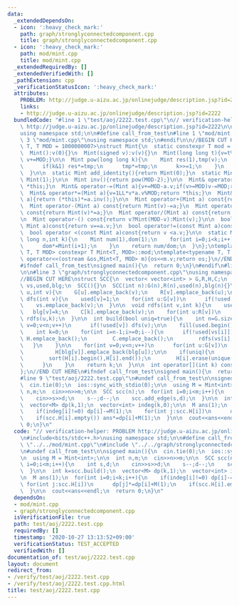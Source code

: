 ```yaml
---
data:
  _extendedDependsOn:
  - icon: ':heavy_check_mark:'
    path: graph/stronglyconnectedcomponent.cpp
    title: graph/stronglyconnectedcomponent.cpp
  - icon: ':heavy_check_mark:'
    path: mod/mint.cpp
    title: mod/mint.cpp
  _extendedRequiredBy: []
  _extendedVerifiedWith: []
  _pathExtension: cpp
  _verificationStatusIcon: ':heavy_check_mark:'
  attributes:
    PROBLEM: http://judge.u-aizu.ac.jp/onlinejudge/description.jsp?id=2222
    links:
    - http://judge.u-aizu.ac.jp/onlinejudge/description.jsp?id=2222
  bundledCode: "#line 1 \"test/aoj/2222.test.cpp\"\n// verification-helper: PROBLEM\
    \ http://judge.u-aizu.ac.jp/onlinejudge/description.jsp?id=2222\n\n#include<bits/stdc++.h>\n\
    using namespace std;\n\n#define call_from_test\n#line 1 \"mod/mint.cpp\"\n\n#line\
    \ 3 \"mod/mint.cpp\"\nusing namespace std;\n#endif\n\n//BEGIN CUT HERE\ntemplate<typename\
    \ T, T MOD = 1000000007>\nstruct Mint{\n  static constexpr T mod = MOD;\n  T v;\n\
    \  Mint():v(0){}\n  Mint(signed v):v(v){}\n  Mint(long long t){v=t%MOD;if(v<0)\
    \ v+=MOD;}\n\n  Mint pow(long long k){\n    Mint res(1),tmp(v);\n    while(k){\n\
    \      if(k&1) res*=tmp;\n      tmp*=tmp;\n      k>>=1;\n    }\n    return res;\n\
    \  }\n\n  static Mint add_identity(){return Mint(0);}\n  static Mint mul_identity(){return\
    \ Mint(1);}\n\n  Mint inv(){return pow(MOD-2);}\n\n  Mint& operator+=(Mint a){v+=a.v;if(v>=MOD)v-=MOD;return\
    \ *this;}\n  Mint& operator-=(Mint a){v+=MOD-a.v;if(v>=MOD)v-=MOD;return *this;}\n\
    \  Mint& operator*=(Mint a){v=1LL*v*a.v%MOD;return *this;}\n  Mint& operator/=(Mint\
    \ a){return (*this)*=a.inv();}\n\n  Mint operator+(Mint a) const{return Mint(v)+=a;}\n\
    \  Mint operator-(Mint a) const{return Mint(v)-=a;}\n  Mint operator*(Mint a)\
    \ const{return Mint(v)*=a;}\n  Mint operator/(Mint a) const{return Mint(v)/=a;}\n\
    \n  Mint operator-() const{return v?Mint(MOD-v):Mint(v);}\n\n  bool operator==(const\
    \ Mint a)const{return v==a.v;}\n  bool operator!=(const Mint a)const{return v!=a.v;}\n\
    \  bool operator <(const Mint a)const{return v <a.v;}\n\n  static Mint comb(long\
    \ long n,int k){\n    Mint num(1),dom(1);\n    for(int i=0;i<k;i++){\n      num*=Mint(n-i);\n\
    \      dom*=Mint(i+1);\n    }\n    return num/dom;\n  }\n};\ntemplate<typename\
    \ T, T MOD> constexpr T Mint<T, MOD>::mod;\ntemplate<typename T, T MOD>\nostream&\
    \ operator<<(ostream &os,Mint<T, MOD> m){os<<m.v;return os;}\n//END CUT HERE\n\
    #ifndef call_from_test\nsigned main(){\n  return 0;\n}\n#endif\n#line 1 \"graph/stronglyconnectedcomponent.cpp\"\
    \n\n#line 3 \"graph/stronglyconnectedcomponent.cpp\"\nusing namespace std;\n#endif\n\
    //BEGIN CUT HERE\nstruct SCC{\n  vector< vector<int> > G,R,H,C;\n  vector<int>\
    \ vs,used,blg;\n  SCC(){}\n  SCC(int n):G(n),R(n),used(n),blg(n){}\n\n  void add_edge(int\
    \ u,int v){\n    G[u].emplace_back(v);\n    R[v].emplace_back(u);\n  }\n\n  void\
    \ dfs(int v){\n    used[v]=1;\n    for(int u:G[v])\n      if(!used[u]) dfs(u);\n\
    \    vs.emplace_back(v);\n  }\n\n  void rdfs(int v,int k){\n    used[v]=1;\n \
    \   blg[v]=k;\n    C[k].emplace_back(v);\n    for(int u:R[v])\n      if(!used[u])\
    \ rdfs(u,k);\n  }\n\n  int build(bool uniq=true){\n    int n=G.size();\n    for(int\
    \ v=0;v<n;v++)\n      if(!used[v]) dfs(v);\n\n    fill(used.begin(),used.end(),0);\n\
    \    int k=0;\n    for(int i=n-1;i>=0;i--){\n      if(!used[vs[i]]){\n       \
    \ H.emplace_back();\n        C.emplace_back();\n        rdfs(vs[i],k++);\n   \
    \   }\n    }\n\n    for(int v=0;v<n;v++)\n      for(int u:G[v])\n        if(blg[v]!=blg[u])\n\
    \          H[blg[v]].emplace_back(blg[u]);\n\n    if(uniq){\n      for(int i=0;i<k;i++){\n\
    \        sort(H[i].begin(),H[i].end());\n        H[i].erase(unique(H[i].begin(),H[i].end()),H[i].end());\n\
    \      }\n    }\n    return k;\n  }\n\n  int operator[](int k) const{return blg[k];}\n\
    };\n//END CUT HERE\n#ifndef call_from_test\nsigned main(){\n  return 0;\n}\n#endif\n\
    #line 9 \"test/aoj/2222.test.cpp\"\n#undef call_from_test\n\nsigned main(){\n\
    \  cin.tie(0);\n  ios::sync_with_stdio(0);\n\n  using M = Mint<int>;\n\n  int\
    \ n,m;\n  cin>>n>>m;\n\n  SCC scc(n);\n  for(int i=0;i<m;i++){\n    int s,d;\n\
    \    cin>>s>>d;\n    s--;d--;\n    scc.add_edge(s,d);\n  }\n\n  int k=scc.build();\n\
    \  vector<M> dp(k,1);\n  vector<int> indeg(k,0);\n\n  M ans(1);\n  for(int i=0;i<k;i++){\n\
    \    if(indeg[i]!=0) dp[i]-=M(1);\n    for(int j:scc.H[i])\n      dp[j]*=dp[i]+M(1);\n\
    \    if(scc.H[i].empty()) ans*=dp[i]+M(1);\n  }\n\n  cout<<ans<<endl;\n  return\
    \ 0;\n}\n"
  code: "// verification-helper: PROBLEM http://judge.u-aizu.ac.jp/onlinejudge/description.jsp?id=2222\n\
    \n#include<bits/stdc++.h>\nusing namespace std;\n\n#define call_from_test\n#include\
    \ \"../../mod/mint.cpp\"\n#include \"../../graph/stronglyconnectedcomponent.cpp\"\
    \n#undef call_from_test\n\nsigned main(){\n  cin.tie(0);\n  ios::sync_with_stdio(0);\n\
    \n  using M = Mint<int>;\n\n  int n,m;\n  cin>>n>>m;\n\n  SCC scc(n);\n  for(int\
    \ i=0;i<m;i++){\n    int s,d;\n    cin>>s>>d;\n    s--;d--;\n    scc.add_edge(s,d);\n\
    \  }\n\n  int k=scc.build();\n  vector<M> dp(k,1);\n  vector<int> indeg(k,0);\n\
    \n  M ans(1);\n  for(int i=0;i<k;i++){\n    if(indeg[i]!=0) dp[i]-=M(1);\n   \
    \ for(int j:scc.H[i])\n      dp[j]*=dp[i]+M(1);\n    if(scc.H[i].empty()) ans*=dp[i]+M(1);\n\
    \  }\n\n  cout<<ans<<endl;\n  return 0;\n}\n"
  dependsOn:
  - mod/mint.cpp
  - graph/stronglyconnectedcomponent.cpp
  isVerificationFile: true
  path: test/aoj/2222.test.cpp
  requiredBy: []
  timestamp: '2020-10-27 13:13:52+09:00'
  verificationStatus: TEST_ACCEPTED
  verifiedWith: []
documentation_of: test/aoj/2222.test.cpp
layout: document
redirect_from:
- /verify/test/aoj/2222.test.cpp
- /verify/test/aoj/2222.test.cpp.html
title: test/aoj/2222.test.cpp
---
```

